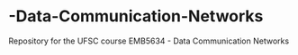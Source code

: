 # -Data-Communication-Networks
Repository for the UFSC course EMB5634 - Data Communication Networks
